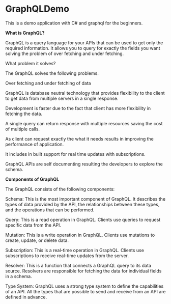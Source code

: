 # GraphQLDemo

This is a demo application with C# and graphql for the beginners.

**What is GraphQL?**

GraphQL is a query language for your APIs that can be used to get only the required information. It allows you to query for exactly the fields you want solving the problem of over fetching and under fetching.

What problem it solves?

The GraphQL solves the following problems.

Over fetching and under fetching of data

GraphQL is database neutral technology that provides flexibility to the client to get data from multiple servers in a single response.

Development is faster due to the fact that client has more flexibility in fetching the data.

A single query can return response with multiple resources saving the cost of multiple calls.

As client can request exactly the what it needs results in improving the performance of application.

It includes in built support for real time updates with subscriptions. 

GraphQL APIs are self documenting resulting the developers to explore the schema.

**Components of GraphQL**

The GraphQL consists of the following components:

Schema: This is the most important component of GraphQL. It describes the types of data provided by the API, the relationships between these types, and the operations that can be performed.

Query: This is a read operation in GraphQL. Clients use queries to request specific data from the API.

Mutation: This is a write operation in GraphQL. Clients use mutations to create, update, or delete data.

Subscription: This is a real-time operation in GraphQL. Clients use subscriptions to receive real-time updates from the server.

Resolver: This is a function that connects a GraphQL query to its data source. Resolvers are responsible for fetching the data for individual fields in a schema.

Type System: GraphQL uses a strong type system to define the capabilities of an API. All the types that are possible to send and receive from an API are defined in advance.


